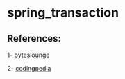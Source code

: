 # spring_transaction


## References:


1- [byteslounge](https://www.byteslounge.com/tutorials/spring-transaction-propagation-tutorial)

2- [codingpedia](http://www.codingpedia.org/jhadesdev/how-does-spring-transactional-really-work/)
